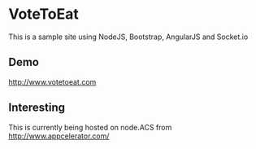 # VoteToEat
This is a sample site using NodeJS, Bootstrap, AngularJS and Socket.io

## Demo
http://www.votetoeat.com

## Interesting
This is currently being hosted on node.ACS from http://www.appcelerator.com/

